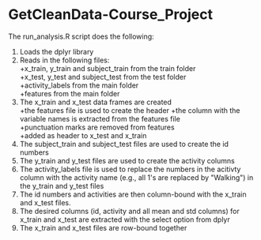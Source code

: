 # GetCleanData-Course_Project
The run_analysis.R script does the following:  
1. Loads the dplyr library  
2. Reads in the following files:  
  +x_train, y_train and subject_train from the train folder  
  +x_test, y_test and subject_test from the test folder  
  +activity_labels from the main folder  
  +features from the main folder  
3. The x_train and x_test data frames are created    
  +the features file is used to create the header 
  +the column with the variable names is extracted from the features file  
  +punctuation marks are removed from features  
  +added as header to x_test and x_train  
4. The subject_train and subject_test files are used to create the id numbers  
5. The y_train and y_test files are used to create the activity columns  
6. The activity_labels file is used to replace the numbers in the acitivty column with the activity name (e.g., all 1's are replaced by "Walking") in the y_train and y_test files  
7. The id numbers and activities are then column-bound with the x_train and x_test files.  
8. The desired columns (id, activity and all mean and std columns) for x_train and x_test are extracted with the select option from dplyr
9. The x_train and x_test files are row-bound together

